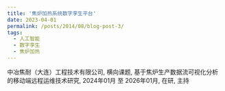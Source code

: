 ```yaml
---
title: '焦炉加热系统数字孪生平台'
date: 2023-04-01
permalink: /posts/2014/08/blog-post-3/
tags:
  - 人工智能
  - 数字孪生
  - 焦炉加热
---
```


中冶焦耐（大连）工程技术有限公司, 横向课题, 基于焦炉生产数据流可视化分析的移动端远程运维技术研究, 2024年01月 至 2026年01月, 在研, 主持
